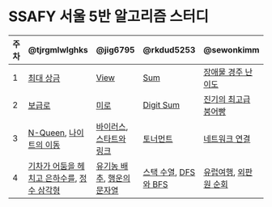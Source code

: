 # SSAFY 서울 5반 알고리즘 스터디

| 주차 | @tjrgmlwlghks                                                                                                                                            | @jig6795                                                                                                                                            | @rkdud5253                                                                                                                                               | @sewonkimm                                                                                                                                                          |
| ---- | -------------------------------------------------------------------------------------------------------------------------------------------------------- | --------------------------------------------------------------------------------------------------------------------------------------------------- | -------------------------------------------------------------------------------------------------------------------------------------------------------- | ------------------------------------------------------------------------------------------------------------------------------------------------------------------- |
| 1    | [최대 상금](https://swexpertacademy.com/main/code/problem/problemDetail.do?contestProbId=AV15Khn6AN0CFAYD&categoryId=AV15Khn6AN0CFAYD&categoryType=CODE) | [View](https://swexpertacademy.com/main/code/problem/problemDetail.do?contestProbId=AV134DPqAA8CFAYh&categoryId=AV134DPqAA8CFAYh&categoryType=CODE) | [Sum](https://swexpertacademy.com/main/code/problem/problemDetail.do?contestProbId=AV13_BWKACUCFAYh&categoryId=AV13_BWKACUCFAYh&categoryType=CODE)       | [장애물 경주 난이도](https://swexpertacademy.com/main/code/problem/problemDetail.do?contestProbId=AWefy5x65PoDFAUh&categoryId=AWefy5x65PoDFAUh&categoryType=CODE)   |
| 2    | [보급로](https://swexpertacademy.com/main/code/problem/problemDetail.do?contestProbId=AV15QRX6APsCFAYD&categoryId=AV15QRX6APsCFAYD&categoryType=CODE&&&) | [미로](https://swexpertacademy.com/main/code/problem/problemDetail.do?contestProbId=AV14vXUqAGMCFAYD&categoryId=AV14vXUqAGMCFAYD&categoryType=CODE) | [Digit Sum](https://swexpertacademy.com/main/code/problem/problemDetail.do?contestProbId=AWHPiSYKAD0DFAUn&categoryId=AWHPiSYKAD0DFAUn&categoryType=CODE) | [진기의 최고급 붕어빵](https://swexpertacademy.com/main/code/problem/problemDetail.do?contestProbId=AV5LsaaqDzYDFAXc&categoryId=AV5LsaaqDzYDFAXc&categoryType=CODE) |
| 3    | [N-Queen](https://www.acmicpc.net/problem/9663), [나이트의 이동](https://www.acmicpc.net/problem/7562)                                                   | [바이러스](https://www.acmicpc.net/problem/2606), [스타트와 링크](https://www.acmicpc.net/problem/14889)                                            | [토너먼트](https://www.acmicpc.net/problem/1057)                                                                                                         | [네트워크 연결](https://www.acmicpc.net/problem/1922)                                                                                                               |
| 4    | [기차가 어둠을 헤치고 은하수를](https://www.acmicpc.net/problem/15787), [정수 삼각형](https://www.acmicpc.net/problem/1932)                              | [유기농 배추](https://www.acmicpc.net/problem/1012), [행운의 문자열](https://www.acmicpc.net/problem/1342)                                          | [스택 수열](https://www.acmicpc.net/problem/1874), [DFS와 BFS](https://www.acmicpc.net/problem/1260)                                                     | [유럽여행](https://www.acmicpc.net/problem/1185), [외판원 순회](https://www.acmicpc.net/problem/2098)                                                               |
